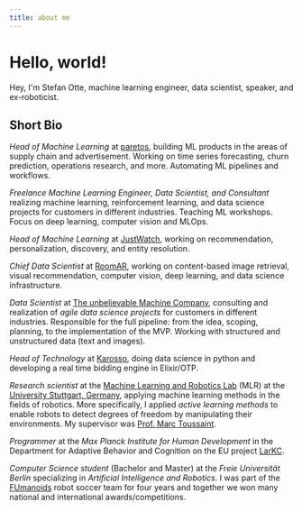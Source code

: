 ```yaml
---
title: about me
---
```

# Hello, world!

Hey, I'm Stefan Otte,
machine learning engineer,
data scientist, speaker, and ex-roboticist.

## Short Bio

*Head of Machine Learning* at [paretos](https://paretos.com/),
building ML products in the areas of supply chain and advertisement.
Working on time series forecasting, churn prediction, operations research, and more.
Automating ML pipelines and workflows.

*Freelance Machine Learning Engineer, Data Scientist, and Consultant*
realizing machine learning, reinforcement learning, and data science projects
for customers in different industries.
Teaching ML workshops.
Focus on deep learning, computer vision and MLOps.

*Head of Machine Learning* at [JustWatch](https://justwatch.com/),
working on recommendation, personalization, discovery, and entity resolution.

*Chief Data Scientist* at [RoomAR](https://www.roomar.de/),
working on content-based image retrieval, visual recommendation, computer vision, deep learning, and data science infrastructure.

*Data Scientist* at [The unbelievable Machine Company](https://www.unbelievable-machine.com/),
consulting and realization of *agile data science projects* for customers in different industries.
Responsible for the full pipeline: from the idea, scoping, planning, to the implementation of the MVP.
Working with structured and unstructured data (text and images).

*Head of Technology* at [Karosso](http://www.karosso.de),
doing data science in python and developing a real time bidding engine in Elixir/OTP.

*Research scientist* at the [Machine Learning and Robotics Lab](http://www.ipvs.uni-stuttgart.de/abteilungen/mlr/) (MLR)
at the [University Stuttgart, Germany](http://www.uni-stuttgart.de),
applying machine learning methods in the fields of robotics.
More specifically, I applied *active learning methods* to enable robots to
detect degrees of freedom by manipulating their environments.
My supervisor was [Prof. Marc Toussaint](http://userpage.fu-berlin.de/~mtoussai/).

*Programmer* at the *Max Planck Institute for Human Development*
in the Department for Adaptive Behavior and Cognition
on the EU project [LarKC](http://www.larkc.eu/).

*Computer Science student* (Bachelor and Master) at the
*Freie Universität Berlin* specializing in
*Artificial Intelligence and Robotics*.
I was part of the [FUmanoids](http://www.fumanoids.de)
robot soccer team for four years
and together we won many national and international awards/competitions.
